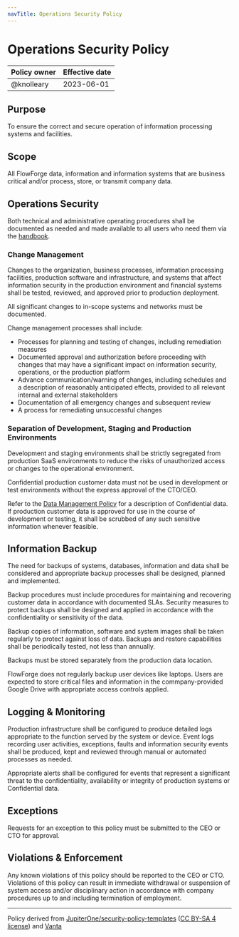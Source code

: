 ```yaml
---
navTitle: Operations Security Policy
---
```


# Operations Security Policy

| Policy owner   | Effective date |
| -------------- | -------------- |
| @knolleary     | 2023-06-01     |

## Purpose

To ensure the correct and secure operation of information processing systems and facilities.

## Scope 

All FlowForge data, information and information systems that are business critical
and/or process, store, or transmit company data.

## Operations Security

Both technical and administrative operating procedures shall be documented as
needed and made available to all users who need them via the [handbook](https://flowforge.com/handbook).

### Change Management

Changes to the organization, business processes, information processing facilities,
production software and infrastructure, and systems that affect information
security in the production environment and financial systems shall be tested,
reviewed, and approved prior to production deployment.

All significant changes to in-scope systems and networks must be documented.

Change management processes shall include:

 - Processes for planning and testing of changes, including remediation measures
 - Documented approval and authorization before proceeding with changes that may
   have a significant impact on information security, operations, or the production
   platform
 - Advance communication/warning of changes, including schedules and a description
   of reasonably anticipated effects, provided to all relevant internal and
   external stakeholders
 - Documentation of all emergency changes and subsequent review
 - A process for remediating unsuccessful changes

### Separation of Development, Staging and Production Environments

Development and staging environments shall be strictly segregated from production
SaaS environments to reduce the risks of unauthorized access or changes to the
operational environment.

Confidential production customer data must not be used in development or test
environments without the express approval of the CTO/CEO.

Refer to the [Data Management Policy](./data-management.md) for a description of
Confidential data. If production customer data is approved for use in the course
of development or testing, it shall be scrubbed of any such sensitive information
whenever feasible.

## Information Backup

The need for backups of systems, databases, information and data shall be considered
and appropriate backup processes shall be designed, planned and implemented.

Backup procedures must include procedures for maintaining and recovering customer
data in accordance with documented SLAs. Security measures to protect backups
shall be designed and applied in accordance with the confidentiality or sensitivity
of the data.

Backup copies of information, software and system images shall be taken regularly
to protect against loss of data. Backups and restore capabilities shall be
periodically tested, not less than annually.

Backups must be stored separately from the production data location.

FlowForge does not regularly backup user devices like laptops. Users are expected to
store critical files and information in the commpany-provided Google Drive with
appropriate access controls applied.

## Logging & Monitoring

Production infrastructure shall be configured to produce detailed logs appropriate
to the function served by the system or device. Event logs recording user
activities, exceptions, faults and information security events shall be produced,
kept and reviewed through manual or automated processes as needed.

Appropriate alerts shall be configured for events that represent a significant
threat to the confidentiality, availability or integrity of production systems
or Confidential data.

## Exceptions

Requests for an exception to this policy must be submitted to the CEO or CTO for
approval.

## Violations & Enforcement

Any known violations of this policy should be reported to the CEO or CTO.
Violations of this policy can result in immediate withdrawal or suspension of
system access and/or disciplinary action in accordance with company procedures
up to and including termination of employment.

--- 
Policy derived from [JupiterOne/security-policy-templates](https://github.com/JupiterOne/security-policy-templates) ([CC BY-SA 4 license](https://creativecommons.org/licenses/by-sa/4.0/)) and [Vanta](https://vanta.com)
